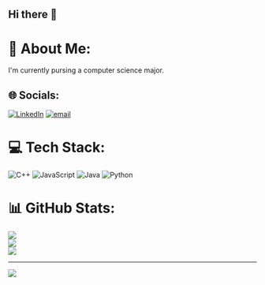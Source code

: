 ## Hi there 👋

<!--
**justinele19/justinele19** is a ✨ _special_ ✨ repository because its `README.md` (this file) appears on your GitHub profile.

Here are some ideas to get you started:

- 🔭 I’m currently working on ...
- 🌱 I’m currently learning ...
- 👯 I’m looking to collaborate on ...
- 🤔 I’m looking for help with ...
- 💬 Ask me about ...
- 📫 How to reach me: ...
- 😄 Pronouns: ...
- ⚡ Fun fact: ...
-->

# 💫 About Me:
I'm currently pursing a computer science major.


## 🌐 Socials:
[![LinkedIn](https://img.shields.io/badge/LinkedIn-%230077B5.svg?logo=linkedin&logoColor=white)](https://linkedin.com/in/www.linkedin.com/in/justine-le-15a180232) [![email](https://img.shields.io/badge/Email-D14836?logo=gmail&logoColor=white)](mailto:lejustinek@gmail.com) 

# 💻 Tech Stack:
![C++](https://img.shields.io/badge/c++-%2300599C.svg?style=for-the-badge&logo=c%2B%2B&logoColor=white) ![JavaScript](https://img.shields.io/badge/javascript-%23323330.svg?style=for-the-badge&logo=javascript&logoColor=%23F7DF1E) ![Java](https://img.shields.io/badge/java-%23ED8B00.svg?style=for-the-badge&logo=openjdk&logoColor=white) ![Python](https://img.shields.io/badge/python-3670A0?style=for-the-badge&logo=python&logoColor=ffdd54)
# 📊 GitHub Stats:
![](https://github-readme-stats.vercel.app/api?username=justinele19&theme=dark&hide_border=false&include_all_commits=false&count_private=false)<br/>
![](https://nirzak-streak-stats.vercel.app/?user=justinele19&theme=dark&hide_border=false)<br/>
![](https://github-readme-stats.vercel.app/api/top-langs/?username=justinele19&theme=dark&hide_border=false&include_all_commits=false&count_private=false&layout=compact)

---
[![](https://visitcount.itsvg.in/api?id=justinele19&icon=0&color=0)](https://visitcount.itsvg.in)

<!-- Proudly created with GPRM ( https://gprm.itsvg.in ) -->
